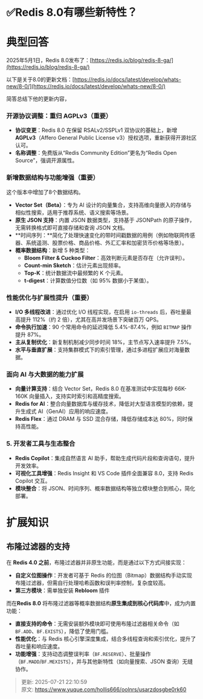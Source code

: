 # ✅Redis 8.0有哪些新特性？

# 典型回答


2025年5月1日，Redis 8.0发布了：[https://redis.io/blog/redis-8-ga/](https://redis.io/blog/redis-8-ga/) 



以下是关于8.0的更新文档：[https://redis.io/docs/latest/develop/whats-new/8-0/](https://redis.io/docs/latest/develop/whats-new/8-0/)



简答总结下他的更新内容，

### **开源协议调整：重归 AGPLv3（重要）**
+ **协议变更**：Redis 8.0 在保留 RSALv2/SSPLv1 双协议的基础上，新增 **AGPLv3**（Affero General Public License v3）授权选项，重新获得开源社区认可。
+ **名称调整**：免费版从“Redis Community Edition”更名为“Redis Open Source”，强调开源属性。



### **新增数据结构与功能增强（重要）**


这个版本中增加了8个数据结构。



+ **Vector Set（Beta）**：专为 AI 设计的向量集合，支持高维向量嵌入的存储与相似性搜索，适用于推荐系统、语义搜索等场景。
+ **原生 JSON 支持**：内置 JSON 数据类型，支持基于 JSONPath 的原子操作，无需转换格式即可直接存储和查询 JSON 文档。
+ **时间序列：**简化了处理快速变化的带时间戳数据的用例（例如物联网传感器、系统遥测、股票价格、商品价格、外汇汇率和加密货币价格等场景）。
+ **概率数据结构**：新增 5 种类型：
    - **Bloom Filter & Cuckoo Filter**：高效判断元素是否存在（允许误判）。
    - **Count-min Sketch**：估计元素出现频率。
    - **Top-K**：统计数据流中最频繁的 K 个元素。
    - **t-digest**：计算数值分位数（如 95% 数据小于某值）。

### **性能优化与扩展性提升（重要）**
+ **I/O 多线程改进**：通过优化 I/O 线程实现，在启用 `io-threads` 后，吞吐量最高提升 112%（约 2 倍），尤其在高并发场景下突破百万 QPS。
+ **命令执行加速**：90 个常用命令的延迟降低 5.4%-87.4%，例如 `BITMAP` 操作提升 87%。
+ **主从复制优化**：新复制机制减少同步时间 18%，主节点写入速率提升 7.5%。
+ **水平与垂直扩展**：支持集群模式下的索引管理，通过多进程扩展应对海量数据。



### **面向 AI 与大数据的能力扩展**
+ **向量计算支持**：结合 Vector Set，Redis 8.0 在基准测试中实现每秒 66K-160K 向量插入，支持实时索引和高精度搜索。
+ **Redis for AI**：整合向量数据库与缓存技术，降低对大型语言模型的依赖，提升生成式 AI（GenAI）应用的响应速度。
+ **Redis Flex**：通过 DRAM 与 SSD 混合存储，降低存储成本达 80%，同时保持高性能。



### **5. 开发者工具与生态整合**
+ **Redis Copilot**：集成自然语言 AI 助手，帮助生成代码片段和查询语句，提升开发效率。
+ **可视化工具增强**：Redis Insight 和 VS Code 插件全面兼容 8.0，支持 Redis Copilot 交互。
+ **模块整合**：将 JSON、时间序列、概率数据结构等独立模块整合到核心，简化部署。



# 扩展知识
## 布隆过滤器的支持


在 **Redis 4.0 之前**，布隆过滤器并非原生功能，而是通过以下方式间接实现：

+ **自定义位图操作**：开发者可基于 Redis 的位图（Bitmap）数据结构手动实现布隆过滤器，但需自行处理哈希函数和误判率控制，复杂度较高。
+ **第三方模块**：需单独安装 **Rebloom** 插件



而在**Redis 8.0** 将布隆过滤器等概率数据结构**原生集成到核心代码库**中，成为内置功能：

+ **直接支持的命令**：无需安装额外模块即可使用布隆过滤器相关命令（如 `BF.ADD`、`BF.EXISTS`），降低了使用门槛。
+ **性能优化**：与 Redis 核心引擎深度集成，结合多线程查询和索引优化，提升了吞吐量和响应速度。
+ **功能增强**：支持动态调整误判率（`BF.RESERVE`）、批量操作（`BF.MADD`/`BF.MEXISTS`），并与其他新特性（如向量搜索、JSON 查询）无缝协作。



> 更新: 2025-07-21 22:10:59  
> 原文: <https://www.yuque.com/hollis666/oolnrs/usarzdosgbe0rk60>
